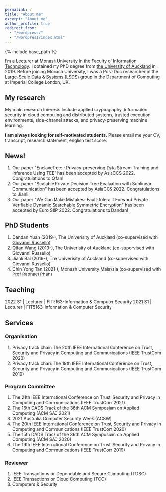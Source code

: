 ```yaml
---
permalink: /
title: "About me"
excerpt: "About me"
author_profile: true
redirect_from: 
  - "/wordpress/"
  - "/wordpress/index.html"
---
```


{% include base_path %}

I’m a Lecturer at Monash University in the [Faculty of Information Technology](https://www.monash.edu/it). I obtained my PhD degree from [the University of Auckland](https://www.auckland.ac.nz/en.html) in 2019. Before joining Monash University, I was a Post-Doc researcher in the [Large-Scale Data & Systems (LSDS) group](https://lsds.doc.ic.ac.uk/) in the Department of Computing at Imperial College London, UK. 

## My research
My main research interests include applied cryptography, information security in cloud computing and distributed systems, trusted execution environments, side-channel attacks, and privacy-preserving machine learning.

**I am always looking for self-motivated students.** Please email me your CV, transcript, research statement, english test score.

## News!
1. Our paper "EnclaveTree: : Privacy-preserving Data Stream Training and Inference Using TEE" has been accepted by AsiaCCS 2022. Congratulations to Qifan!
2. Our paper "Scalable Private Decision Tree Evaluation with Sublinear Communication" has been accepted by AsiaCCS 2022. Congratulations to Jianli!
3. Our paper "We Can Make Mistakes: Fault-tolerant Forward Private Verifiable Dynamic Searchable Symmetric Encryption" has been accepted by Euro S&P 2022. Congratulations to Dandan!

## PhD Students
1. Dandan Yuan (2019-), The Univerisity of Auckland (co-supervised with [Giovanni Russello](https://www.linkedin.com/in/giovanni-russello-218ab614/?originalSubdomain=nz))
2. Qifan Wang (2019-), The Univerisity of Auckland (co-supervised with Giovanni Russello)
3. Jianli Bai (2019-), The Univerisity of Auckland (co-supervised with Giovanni Russello)
4. Chin Yong Tan (2021-), Monash University Malaysia (co-supervised with [Prof Raphaël Phan](https://www.monash.edu.my/IT/staff/academic/prof-raphael-phan))

## Teaching
2022 S1 | Lecturer | FIT5163-Information & Computer Security
2021 S1 | Lecturer | FIT5163-Information & Computer Security

## Services

### Organisation
1. Privacy track chair: The 20th IEEE International Conference on Trust, Security and Privacy in Computing and Communications (IEEE TrustCom 2020)
2. Privacy track chari: The 19th IEEE International Conference on Trust, Security and Privacy in Computing and Communications (IEEE TrustCom 2019)

### Program Committee
1. The 21th IEEE International Conference on Trust, Security and Privacy in Computing and Communications (IEEE TrustCom 2021)
2. The 16th DADS Track of the 36th ACM Symposium on Applied Computing (ACM SAC 2021)
3. 2021 Australia Computer Security Week (ACSW)
4. The 20th IEEE International Conference on Trust, Security and Privacy in Computing and Communications (IEEE TrustCom 2020)
5. The 15th DADS Track of the 36th ACM Symposium on Applied Computing (ACM SAC 2020)
6. The 19th IEEE International Conference on Trust, Security and Privacy in Computing and Communications (IEEE TrustCom 2019)

### Reviewer
1. IEEE Transactions on Dependable and Secure Computing (TDSC)
2. IEEE Transactions on Cloud Computing (TCC)
3. Computers & Security

